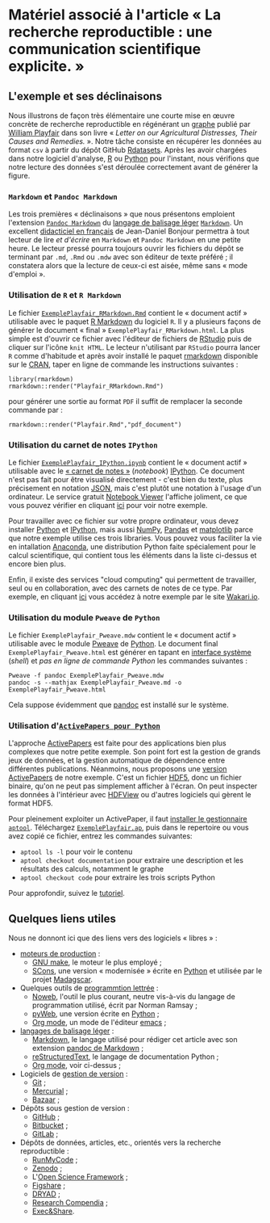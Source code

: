 # Matériel associé à l'article « La recherche reproductible : une communication scientifique explicite. »

## L'exemple et ses déclinaisons

Nous illustrons de façon très élémentaire une courte mise en œuvre concrète de recherche reproductible en régénérant un [graphe](http://fr.wikipedia.org/wiki/William_Playfair#mediaviewer/File:Chart_Showing_at_One_View_the_Price_of_the_Quarter_of_Wheat,_and_Wages_of_Labour_by_the_Week,_from_1565_to_1821.png) publié par [William Playfair](http://fr.wikipedia.org/wiki/William_Playfair) dans son livre « _Letter on our Agricultural Distresses, Their Causes and Remedies._ ». Notre tâche consiste en récupérer les données au format `csv` à partir du dépôt GitHub
[Rdatasets](https://github.com/vincentarelbundock/Rdatasets). Après les avoir chargées dans notre logiciel d'analyse, [R](http://www.r-project.org/) ou [Python](https://www.python.org/) pour l'instant, nous vérifions que notre lecture des données s'est déroulée correctement avant de générer la figure.

### `Markdown` et `Pandoc Markdown`
Les trois premières « déclinaisons » que nous présentons emploient l'extension [`Pandoc Markdown`](http://johnmacfarlane.net/pandoc/README.html#pandocs-markdown) du [langage de balisage léger](http://fr.wikipedia.org/wiki/Langage_de_balisage_l%C3%A9ger) [`Markdown`](http://daringfireball.net/projects/markdown/). Un excellent [didacticiel en français](http://enacit1.epfl.ch/markdown-pandoc/) de Jean-Daniel Bonjour permettra à tout lecteur de lire _et d'écrire_ en `Markdown` et `Pandoc Markdown` en une petite heure. Le lecteur pressé pourra toujours ouvrir les fichiers du dépôt se terminant par `.md`, `.Rmd` ou `.mdw` avec son éditeur de texte préféré ; il constatera alors que la lecture de ceux-ci est aisée, même sans « mode d'emploi ».

### Utilisation de `R` et `R Markdown`
Le fichier [`ExemplePlayfair_RMarkdown.Rmd`](https://github.com/khinsen/article-statistique-et-societe/raw/master/ExemplePlayfair_RMarkdown.Rmd) contient le « document actif » utilisable avec le paquet [R Markdown](http://rmarkdown.rstudio.com/) du logiciel `R`. Il y a plusieurs façons de générer le document « final » `ExemplePlayfair_RMarkdown.html`. La plus simple est d'ouvrir ce fichier avec l'éditeur de fichiers de [RStudio](http://www.rstudio.com/) puis de cliquer sur l'icône `knit HTML`. Le lecteur n'utilisant par `RStudio` pourra lancer `R` comme d'habitude et après avoir installé le paquet [rmarkdown](http://cran.at.r-project.org/web/packages/rmarkdown/index.html) disponible sur le [CRAN](http://cran.at.r-project.org/), taper en ligne de commande les instructions suivantes :

```{r}
library(rmarkdown)
rmarkdown::render("Playfair_RMarkdown.Rmd")
```

pour générer une sortie au format `PDF` il suffit de remplacer la seconde commande par :

```{r}
rmarkdown::render("Playfair.Rmd","pdf_document")
```

### Utilisation du carnet de notes `IPython`
Le fichier [`ExemplePlayfair_IPython.ipynb`](https://github.com/khinsen/article-statistique-et-societe/raw/master/ExemplePlayfair_IPython.ipynb) contient le « document actif » utilisable avec le [« carnet de notes »](http://ipython.org/notebook.html) (_notebook_) [IPython](http://ipython.org/). Ce document n'est pas fait pour être visualisé directement - c'est bien du texte, plus précisement en notation [JSON](http://json.org/), mais c'est plutôt une notation à l'usage d'un ordinateur. Le service gratuit [Notebook Viewer](http://nbviewer.jupyter.org/) l'affiche joliment, ce que vous pouvez vérifier en cliquant [ici](http://nbviewer.jupyter.org/github/khinsen/article-statistique-et-societe/blob/master/ExemplePlayfair_IPython.ipynb) pour voir notre exemple.

Pour travailler avec ce fichier sur votre propre ordinateur, vous devez installer [Python](http://www.python.org/) et [IPython](http://ipython.org/), mais aussi [NumPy](http://www.numpy.org/), [Pandas](http://pandas.pydata.org/)
et [matplotlib](http://matplotlib.org/) parce que notre exemple utilise ces trois libraries. Vous pouvez vous faciliter la vie en intallation [Anaconda](https://store.continuum.io/cshop/anaconda/), une distribution Python faite spécialement pour le calcul scientifique, qui contient tous les éléments dans la liste ci-dessus et encore bien plus.

Enfin, il existe des services "cloud computing" qui permettent de travailler, seul ou en collaboration, avec des carnets de notes de ce type. Par exemple, en cliquant [ici](https://wakari.io/sharing/bundle/khinsen/ExemplePlayfair_IPython) vous accédez à notre exemple par le site [Wakari.io](https://wakari.io/).

### Utilisation du module `Pweave` de `Python`
Le fichier `ExemplePlayfair_Pweave.mdw` contient le « document actif » utilisable avec le module [Pweave](http://mpastell.com/pweave/) de [Python](https://www.python.org/). Le document final `ExemplePlayfair_Pweave.html` est générer en tapant en [interface système](http://fr.wikipedia.org/wiki/Interface_système) (_shell_) et _pas en ligne de commande Python_ les commandes suivantes :

```{.bash}
Pweave -f pandoc ExemplePlayfair_Pweave.mdw
pandoc -s --mathjax ExemplePlayfair_Pweave.md -o ExemplePlayfair_Pweave.html
``````````

Cela suppose évidemment que [pandoc](http://johnmacfarlane.net/pandoc/) est installé sur le système.

### Utilisation d'[`ActivePapers pour Python`](http://www.activepapers.org/python-edition/)
L'approche [ActivePapers](http://www.activepapers.org/) est faite pour des applications bien plus complexes que notre petite exemple. Son point fort est la gestion de grands jeux de données, et la gestion automatique de dépendence entre différentes publications. Néanmoins, nous proposons une [version ActivePapers](https://github.com/khinsen/article-statistique-et-societe/raw/master/ExemplePlayfair.ap) de notre exemple. C'est un fichier [HDF5](http://www.hdfgroup.org/HDF5/), donc un fichier binaire, qu'on ne peut pas simplement afficher à l'écran. On peut inspecter les données à l'intérieur avec [HDFView](http://www.hdfgroup.org/products/java/hdfview/) ou d'autres logiciels qui gèrent le format HDF5.

Pour pleinement exploiter un ActivePaper, il faut [installer le gestionnaire `aptool`](http://www.activepapers.org/python-edition/installation.html). Téléchargez [`ExemplePlayfair.ap`](https://github.com/khinsen/article-statistique-et-societe/raw/master/ExemplePlayfair.ap), puis dans le repertoire ou vous avez copié ce fichier, entrez les commandes suivantes:

 - `aptool ls -l` pour voir le contenu
 - `aptool checkout documentation` pour extraire une description et les résultats des calculs, notamment le graphe
 - `aptool checkout code` pour extraire les trois scripts Python

Pour approfondir, suivez le [tutoriel](http://www.activepapers.org/python-edition/tutorial.html).

## Quelques liens utiles

Nous ne donnont ici que des liens vers des logiciels « libres » :

* [moteurs de production](http://fr.wikipedia.org/wiki/Moteur_de_production) :
	+ [GNU make](<https://www.gnu.org/software/make/>), le moteur le plus employé ;
	+ [SCons](<http://www.scons.org/>), une version « modernisée » écrite en [Python](https://www.python.org/) et utilisée par le projet [Madagscar](http://www.ahay.org/wiki/Main_Page).
* Quelques outils de [programmtion lettrée](http://fr.wikipedia.org/wiki/Programmation_lettr%C3%A9e) :
	+ [Noweb](<http://www.cs.tufts.edu/~nr/noweb/>), l'outil le plus courant, neutre vis-à-vis du langage de programmation utilisé, écrit par Norman Ramsay ;
	+ [pyWeb](<http://pywebtool.sourceforge.net/>), une version écrite en [Python](https://www.python.org/) ;
	+ [Org mode](<http://orgmode.org/fr/index.html>), un mode de l'éditeur [emacs](http://www.gnu.org/software/emacs/emacs.html) ;
* [langages de balisage léger](http://fr.wikipedia.org/wiki/Langage_de_balisage_l%C3%A9ger) :
	+ [Markdown](<http://daringfireball.net/projects/markdown/>), le langage utilisé pour rédiger cet article avec son extension [pandoc de Markdown](<http://johnmacfarlane.net/pandoc/README.html#pandocs-markdown>) ;
	+ [reStructuredText](<http://docutils.sourceforge.net/rst.html>), le langage de documentation Python ;
	+ [Org mode](<http://orgmode.org/fr/index.html>), voir ci-dessus ;
* Logiciels de [gestion de version](http://fr.wikipedia.org/wiki/Gestion_de_versions) :
	+ [Git](<http://git-scm.com/>) ;
	+ [Mercurial](<http://mercurial.selenic.com/>) ;
	+ [Bazaar](<http://bazaar.canonical.com/en/>) ;
* Dépôts sous gestion de version :
	+ [GitHub](<https://github.com/>) ;
	+ [Bitbucket](<https://bitbucket.org/>) ;
	+ [GitLab](<https://about.gitlab.com/>) ;
* Dépôts de données, articles, etc., orientés vers la recherche reproductible :
	+ [RunMyCode](<http://www.runmycode.org>) ; 
	+ [Zenodo](<https://zenodo.org>) ;
	+ L'[Open Science Framework](<https://osf.io>) ;
	+ [Figshare](<http://figshare.com>) ;
	+ [DRYAD](<http://datadryad.org/>) ;
	+ [Research Compendia](<http://researchcompendia.org>) ; 
    + [Exec&Share](<http://www.execandshare.org>).

